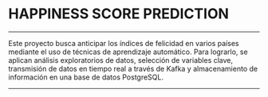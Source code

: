 # HAPPINESS SCORE PREDICTION

---

Este proyecto busca anticipar los índices de felicidad en varios países mediante el uso de técnicas de aprendizaje automático. Para lograrlo, se aplican análisis exploratorios de datos, selección de variables clave, transmisión de datos en tiempo real a través de Kafka y almacenamiento de información en una base de datos PostgreSQL.

---

